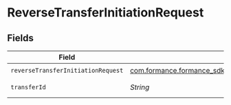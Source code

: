 # ReverseTransferInitiationRequest


## Fields

| Field                                                                                                                               | Type                                                                                                                                | Required                                                                                                                            | Description                                                                                                                         | Example                                                                                                                             |
| ----------------------------------------------------------------------------------------------------------------------------------- | ----------------------------------------------------------------------------------------------------------------------------------- | ----------------------------------------------------------------------------------------------------------------------------------- | ----------------------------------------------------------------------------------------------------------------------------------- | ----------------------------------------------------------------------------------------------------------------------------------- |
| `reverseTransferInitiationRequest`                                                                                                  | [com.formance.formance_sdk.models.shared.ReverseTransferInitiationRequest](../../models/shared/ReverseTransferInitiationRequest.md) | :heavy_check_mark:                                                                                                                  | N/A                                                                                                                                 |                                                                                                                                     |
| `transferId`                                                                                                                        | *String*                                                                                                                            | :heavy_check_mark:                                                                                                                  | The transfer ID.                                                                                                                    | XXX                                                                                                                                 |